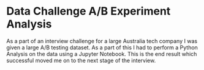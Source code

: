 # Data Challenge A/B Experiment Analysis
 As a part of an interview challenge for a large Australia tech company I was given a large A/B testing dataset. As a part of this I had to perform a Python Analysis on the data using a Jupyter Notebook. This is the end result which successful moved me on to the next stage of the interview.

